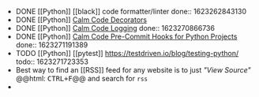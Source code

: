 - DONE [[Python]] [[black]] code formatter/linter
  done:: 1623262843130
- DONE [[Python]] [Calm Code Decorators](https://calmcode.io/decorators/usage.html)
- DONE [[Python]] [Calm Code Logging](https://calmcode.io/logging/introduction.html)
  done:: 1623270866736
- DONE [[Python]] [Calm Code Pre-Commit Hooks for Python Projects](https://calmcode.io/pre-commit/the-problem.html)
  done:: 1623271191389
- TODO [[Python]] [[pytest]] https://testdriven.io/blog/testing-python/
  todo:: 1623271723353
- Best way to find an [[RSS]] feed for any website is to just _"View Source"_ @@html: <kbd>CTRL+F</kbd>@@ and search for `rss`
-
